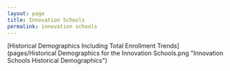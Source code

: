 ```yaml
---
layout: page
title: Innovation Schools
permalink: innovation schools
---
```



[Historical Demographics Including Total Enrollment Trends](pages/Historical Demographics for the Innovation Schools.png "Innovation Schools Historical Demographics")
